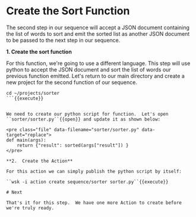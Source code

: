 # Create the Sort Function

The second step in our sequence will accept a JSON document containing the list of words to sort and emit the sorted list as another JSON document to be passed to the next step in our sequence.
 
 **1. Create the sort function**
 
For this function, we're going to use a different language.  This step will use python to accept the JSON document and sort the list of words our previous function emitted.  Let's return to our main directory and create a new project for the second function of our sequence.
 
```mkdir ~/projects/sorter
cd ~/projects/sorter
```{{execute}} 
 
 
We need to create our python script for function.  Let's open ``sorter/sorter.py``{{open}} and update it as shown below:
 
<pre class="file" data-filename="sorter/sorter.py" data-target="replace">
def main(args):
    return {"result": sorted(args["result"]) }
</pre>

**2.  Create the Action**

For this action we can simply publish the python script by itself:

``wsk -i action create sequence/sorter sorter.py``{{execute}}

# Next

That's it for this step.  We have one more Action to create before we're truly ready.

